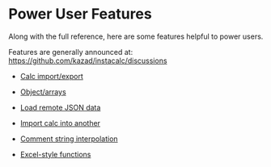 # Power User Features

Along with the full reference, here are some features helpful to power users.

Features are generally announced at: https://github.com/kazad/instacalc/discussions 

* [Calc import/export](https://github.com/kazad/instacalc/discussions/98)

* [Object/arrays](https://github.com/kazad/instacalc/discussions/93)
* [Load remote JSON data](https://github.com/kazad/instacalc/discussions/94)
* [Import calc into another](https://github.com/kazad/instacalc/discussions/95)
* [Comment string interpolation](https://github.com/kazad/instacalc/discussions/42)
* [Excel-style functions](https://github.com/kazad/instacalc/discussions/87)


